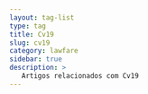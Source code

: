 ```yaml
---
layout: tag-list
type: tag
title: Cv19
slug: cv19
category: lawfare
sidebar: true
description: >
   Artigos relacionados com Cv19
---
```

